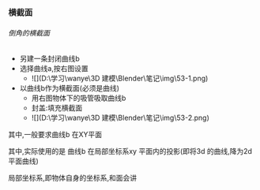 ### 横截面

###### 倒角的横截面

- 另建一条封闭曲线b
- 选择曲线a,按右图设置
  - ![](D:\学习\wanye\3D 建模\Blender\笔记\img\53-1.png)
- 以曲线b作为横截面(必须是曲线)
  - 用右图物体下的吸管吸取曲线b
  - 封盖:填充横截面
  - ![](D:\学习\wanye\3D 建模\Blender\笔记\img\53-2.png)

其中,一般要求曲线b 在XY平面



其中,实际使用的是 曲线b 在局部坐标系xy 平面内的投影(即将3d 的曲线,降为2d平面曲线)

局部坐标系,即物体自身的坐标系,和面会讲